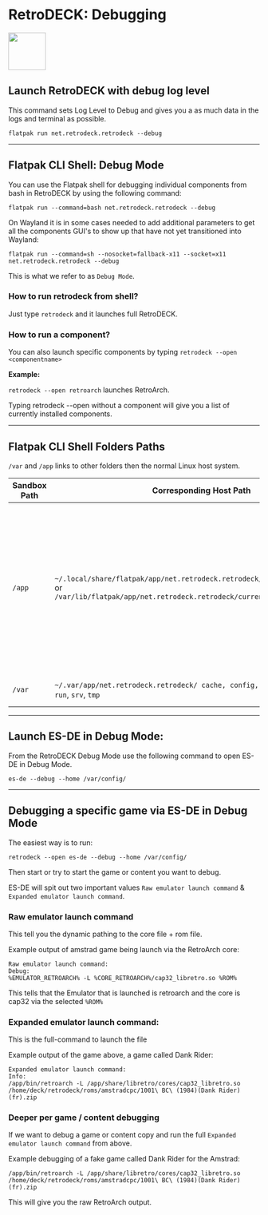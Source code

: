 # RetroDECK: Debugging

<img src="../../../wiki_icons/pixelitos/folder-red-android.png" width="75">


## Launch RetroDECK with debug log level

This command sets Log Level to Debug and gives you a as much data in the logs and terminal as possible.

```
flatpak run net.retrodeck.retrodeck --debug
```

---


## Flatpak CLI Shell: Debug Mode

You can use the Flatpak shell for debugging individual components from bash in RetroDECK by using the following command:

```
flatpak run --command=bash net.retrodeck.retrodeck --debug
```

On Wayland it is in some cases needed to add additional parameters to get all the components GUI's to show up that have not yet transitioned into Wayland:

```
flatpak run --command=sh --nosocket=fallback-x11 --socket=x11 net.retrodeck.retrodeck --debug
```

This is what we refer to as `Debug Mode`.



### How to run retrodeck from shell?

Just type `retrodeck` and it launches full RetroDECK.

### How to run a component?

You can also launch specific components by typing `retrodeck --open <componentname>`


**Example:**

`retrodeck --open retroarch` launches RetroArch.

Typing retrodeck --open without a component will give you a list of currently installed components.

---

## Flatpak CLI Shell Folders Paths

`/var` and `/app` links to other folders then the normal Linux host system.

| **Sandbox Path** | **Corresponding Host Path** | **Description** |
|------------------|-----------------------------|-----------------|
| `/app` | `~/.local/share/flatpak/app/net.retrodeck.retrodeck/current/active/files/`<br>or<br>`/var/lib/flatpak/app/net.retrodeck.retrodeck/current/active/files/` | Read‑only runtime environment supplied by the Flatpak package. Contains the executable and its supporting files: `bin`, `lib`, `libexec`, `manifest-base-1.json`, `manifest.json`, `retrodeck`, `share`, `tools`. |
| `/var` | `~/.var/app/net.retrodeck.retrodeck/ cache, config, data`, `db`, `home`, `mnt`, `opt`, `run`, `srv`, `tmp` | Writable portion of the sandbox. |

---

## Launch ES-DE in Debug Mode:

From the RetroDECK Debug Mode use the following command to open ES-DE in Debug Mode.

```
es-de --debug --home /var/config/
```

---


## Debugging a specific game via ES-DE in Debug Mode

The easiest way is to run:


```
retrodeck --open es-de --debug --home /var/config/
```

Then start or try to start the game or content you want to debug.

ES-DE will spit out two important values  `Raw emulator launch command` & `Expanded emulator launch command`.


###  Raw emulator launch command

This tell you the dynamic pathing to the core file + rom file.

Example output of amstrad game being launch via the RetroArch core:

```
Raw emulator launch command:
Debug:
%EMULATOR_RETROARCH% -L %CORE_RETROARCH%/cap32_libretro.so %ROM%
```

This tells that the Emulator that is launched is retroarch and the core is cap32 via the selected `%ROM%`


### Expanded emulator launch command:

This is the full-command to launch the file

Example output of the game above, a game called Dank Rider:

```
Expanded emulator launch command:
Info:
/app/bin/retroarch -L /app/share/libretro/cores/cap32_libretro.so /home/deck/retrodeck/roms/amstradcpc/1001\ BC\ (1984)(Dank Rider)(fr).zip
```

### Deeper per game / content debugging

If we want to debug a game or content copy and run the full `Expanded emulator launch command` from above.

Example debugging of a fake game called Dank Rider for the Amstrad:

```
/app/bin/retroarch -L /app/share/libretro/cores/cap32_libretro.so /home/deck/retrodeck/roms/amstradcpc/1001\ BC\ (1984)(Dank Rider)(fr).zip
```

This will give you the raw RetroArch output.

